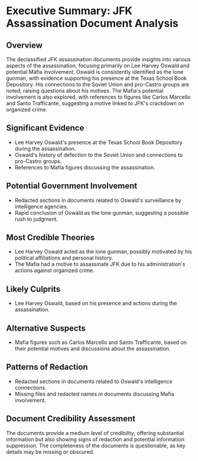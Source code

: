 # Executive Summary: JFK Assassination Document Analysis

## Overview

The declassified JFK assassination documents provide insights into various aspects of the assassination, focusing primarily on Lee Harvey Oswald and potential Mafia involvement. Oswald is consistently identified as the lone gunman, with evidence supporting his presence at the Texas School Book Depository. His connections to the Soviet Union and pro-Castro groups are noted, raising questions about his motives. The Mafia's potential involvement is also explored, with references to figures like Carlos Marcello and Santo Trafficante, suggesting a motive linked to JFK's crackdown on organized crime.


## Significant Evidence

- Lee Harvey Oswald's presence at the Texas School Book Depository during the assassination.
- Oswald's history of defection to the Soviet Union and connections to pro-Castro groups.
- References to Mafia figures discussing the assassination.

## Potential Government Involvement

- Redacted sections in documents related to Oswald's surveillance by intelligence agencies.
- Rapid conclusion of Oswald as the lone gunman, suggesting a possible rush to judgment.

## Most Credible Theories

- Lee Harvey Oswald acted as the lone gunman, possibly motivated by his political affiliations and personal history.
- The Mafia had a motive to assassinate JFK due to his administration's actions against organized crime.

## Likely Culprits

- Lee Harvey Oswald, based on his presence and actions during the assassination.

## Alternative Suspects

- Mafia figures such as Carlos Marcello and Santo Trafficante, based on their potential motives and discussions about the assassination.

## Patterns of Redaction

- Redacted sections in documents related to Oswald's intelligence connections.
- Missing files and redacted names in documents discussing Mafia involvement.

## Document Credibility Assessment

The documents provide a medium level of credibility, offering substantial information but also showing signs of redaction and potential information suppression. The completeness of the documents is questionable, as key details may be missing or obscured.